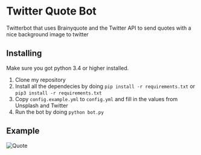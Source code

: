 # Twitter Quote Bot
Twitterbot that uses Brainyquote and the Twitter API to send quotes with a nice background image to twitter

## Installing
Make sure you got python 3.4 or higher installed.
1. Clone my repository
2. Install all the dependecies by doing `pip install -r requirements.txt` or `pip3 install -r requirements.txt`
3. Copy `config.example.yml` to `config.yml` and fill in the values from Unsplash and Twitter
3. Run the bot by doing `python bot.py`

## Example
![Quote](https://i.ibb.co/PD5j3Cv/rsz-quote.png)

